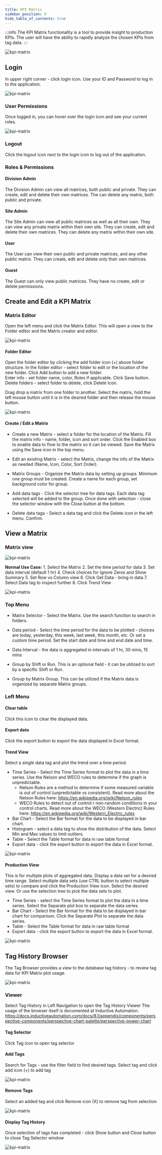 ```yaml
---
title: KPI Matrix
sidebar_position: 9
hide_table_of_contents: true
---
```


:::info
The KPI Matrix functionality is a tool to provide insight to production KPIs.  The user will have the ability to rapidly analyze the chosen KPIs from tag data.
:::

![kpi-matrix](/img/kpi-matrix/KPIMatrixView.png)

## Login
In upper right corner - click login icon.
Use your ID and Password to log in to the application.


![kpi-matrix](/img/kpi-matrix/UpperRightMenu.png)

### User Permissions
Once logged in, you can hover over the login icon and see your current roles.


![kpi-matrix](/img/kpi-matrix/MatrixPermissions.png)

### Logout
Click the logout icon next to the login icon to log out of the application.

### Roles & Permissions

#### Division Admin
The Division Admin can view all matrices, both public and private. They can create, edit and delete their own matrices.
The can delete any matrix, both public and private.

#### Site Admin
The Site Admin can view all public matrices as well as all their own.  They can view any private matrix within their own site. They can create, edit and delete their own matrices.  They can delete any matrix within their own site.

#### User
The User can view their own public and private matrices, and any other public matrix. They can create, edit and delete only their own matrices.

#### Guest
The Guest can only view public matrices.  They have no create, edit or delete permissions.


## Create and Edit a KPI Matrix

### Matrix Editor
Open the left menu and click the Matrix Editor.  This will open a view to the Folder editor and the Matrix creator and editor.

![kpi-matrix](/img/kpi-matrix/KPIMatrixView.png)

#### Folder Editor
Open the folder editor by clicking the add folder icon (+) above folder structure. 
In the folder editor - select folder to edit or the location of the new folder.  Click Add button to add a new folder.  
Enter info - set folder name, color, Roles if applicable. Click Save button.
Delete folders - select folder to delete, click Delete Icon.

Drag drop a matrix from one folder to another.  Select the matrix, hold the left mouse button until it is in the desired folder and then  release the mouse button.

![kpi-matrix](/img/kpi-matrix/FolderEditor.png)

#### Create / Edit a Matrix
* Create a new Matrix - select a folder for the location of the Matrix.  Fill the matrix info - name, folder, icon and sort order.  Click the Enabled box to enable data to flow to the matrix so it can be viewed.  Save the Matrix using the Save icon in the top menu.

* Edit an existing Matrix - select the Matrix, change the info of the Matrix as needed (Name, Icon, Color, Sort Order). 

* Matrix Groups - Organize the Matrix data by setting up groups.  Minimum one group must be created.  Create a name for each group, set background color for group.

* Add data tags - Click the selector tree for data tags.  Each data tag selected will be added to the group.  Once done with selection - close the selector window with the Close button at the bottom.

* Delete data tags - Select a data tag and click the Delete icon in the left menu. Confirm.


## View a Matrix

### Matrix view

![kpi-matrix](/img/kpi-matrix/ViewMatrix.png)

**Normal Use Case:**
    1. Select the Matrix
    2. Set the time period for data
    3. Set data interval (default 1 hr)
    4. Check choices for Ignore Zeros and Show Summary
    5. Set Row vs Column view
    6. Click Get Data - bring in data
    7. Select Data tag to inspect further
    8. Click Trend View

![kpi-matrix](/img/kpi-matrix/MatrixButtons.png)


### Top Menu
* Matrix Selector - Select the Matrix.  Use the search function to search in folders.

* Data period - Select the time period for the data to be plotted - choices are today, yesterday, this week, last week, this month, etc.  Or set a custom time period.  Set the start date and time and end date and time.

* Data Interval - the data is aggregated in intervals of 1 hr, 30 mins, 15 mins

* Group by Shift or Run.  This is an optional field - it can be utilized to sort by a specific Shift or Run.

* Group by Matrix Group. This can be utilized if the Matrix data is organized by separate Matrix groups.


### Left Menu

#### Clear table
Click this icon to clear the displayed data.

#### Export data
Click the export button to export the data displayed in Excel format.

#### Trend View
Select a single data tag and plot the trend over a time period.
* Time Series - Select the Time Series format to plot the data in a time series.  Use the Nelson and WECO rules to determine if the graph is unpredictable.
  * Nelson Rules are a method to determine if some measured variable is out of control (unpredictable vs consistent).
        Read more about the Nelson Rules here:  https://en.wikipedia.org/wiki/Nelson_rules
  * WECO Rules to detect out of control r non-random conditions in your control charts.
    Read more about the WECO (Western Electric) Rules here:  https://en.wikipedia.org/wiki/Western_Electric_rules
* Bar Chart - Select the Bar format for the data to be displayed in bar chart.
* Histogram - select a data tag to show the distribution of the data.  Select Min and Max values to limit outliers.
* Table - Select the Table format for data in raw table format
* Export data - click the export button to export the data in Excel format.

![kpi-matrix](/img/kpi-matrix/TrendView.png)


#### Production View
This is for multiple plots of aggregated data.  Display a data set for a desired time range.  Select multiple data sets (use CTRL button to select multiple sets) to compare and click the Production View icon.  Select the desired view. Or use the selection tree to pick the data sets to plot.
* Time Series - select the Time Series format to plot the data in a time series.  Select the Separate plot box to separate the data series.
* Bar Chart - Select the Bar format for the data to be displayed in bar chart for comparison.  Click the Separate Plot to separate the data series.
* Table - Select the Table format for data in raw table format
* Export data - click the export button to export the data in Excel format.

![kpi-matrix](/img/kpi-matrix/ProductView2Plots.png)


## Tag History Browser

The Tag Browser provides a view to the database tag history - to review tag data for KPI Matrix plot usage.

![kpi-matrix](/img/kpi-matrix/TagBrowserView.png)


### Viewer
Select Tag History in Left Navigation to open the Tag History Viewer
The usage of the browser itself is documented at Inductive Automation. 
https://docs.inductiveautomation.com/docs/8.1/appendix/components/perspective-components/perspective-chart-palette/perspective-power-chart

#### Tag Selector
Click Tag icon to open tag selector

#### Add Tags
Search for Tags - use the filter field to find desired tags.
Select tag and click add icon (+) to add tag 

![kpi-matrix](/img/kpi-matrix/TagBrowserAdd.png)



#### Remove Tags
Select an added tag and click Remove icon (X) to remove tag from selection

![kpi-matrix](/img/kpi-matrix/TagBrowserRemove.png)


#### Display Tag History
Once selection of tags has completed - click Show button and Close button to close Tag Selector window

![kpi-matrix](/img/kpi-matrix/TagBrowserDisplay.png)
